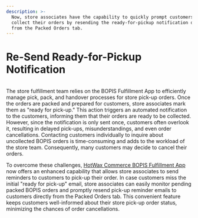 ```yaml
---
description: >-
  Now, store associates have the capability to quickly prompt customers to
  collect their orders by resending the ready-for-pickup notification directly
  from the Packed Orders tab.
---
```


# Re-Send Ready-for-Pickup Notification

<figure><img src="https://www.hotwax.co/hubfs/Product%20Updates%20and%20Release%20Notes/2023/April%202023/Product%20updates/Featured%20Image/Resend%20Pickup%20Notification.png" alt=""><figcaption></figcaption></figure>

The store fulfillment team relies on the BOPIS Fulfillment App to efficiently manage pick, pack, and handover processes for store pick-up orders. Once the orders are packed and prepared for customers, store associates mark them as "ready for pick-up." This action triggers an automated notification to the customers, informing them that their orders are ready to be collected. However, since the notification is only sent once, customers often overlook it, resulting in delayed pick-ups, misunderstandings, and even order cancellations. Contacting customers individually to inquire about uncollected BOPIS orders is time-consuming and adds to the workload of the store team. Consequently, many customers may decide to cancel their orders.

To overcome these challenges, [HotWax Commerce BOPIS Fulfillment App](https://www.hotwax.co/apps/bopis-fulfillment-app) now offers an enhanced capability that allows store associates to send reminders to customers to pick-up their order. In case customers miss the initial "ready for pick-up" email, store associates can easily monitor pending packed BOPIS orders and promptly resend pick-up reminder emails to customers directly from the Packed Orders tab. This convenient feature keeps customers well-informed about their store pick-up order status, minimizing the chances of order cancellations.
